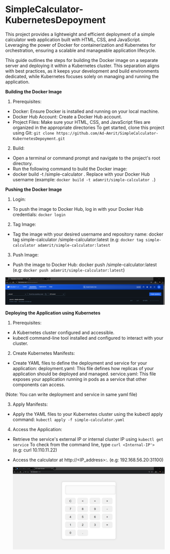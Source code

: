# SimpleCalculator-KubernetesDepoyment

This project provides a lightweight and efficient deployment of a simple calculator web application built with HTML, CSS, and JavaScript. Leveraging the power of Docker for containerization and Kubernetes for orchestration, ensuring a scalable and manageable application lifecycle.

This guide outlines the steps for building the Docker image on a separate server and deploying it within a Kubernetes cluster. This separation aligns with best practices, as it keeps your development and build environments dedicated, while Kubernetes focuses solely on managing and running the application.

**Building the Docker Image**

1. Prerequisites:

- Docker: Ensure Docker is installed and running on your local machine.
- Docker Hub Account: Create a Docker Hub account.
- Project Files: Make sure your HTML, CSS, and JavaScript files are organized in the appropriate directories 
   To get started, clone this project using Git: `git clone https://github.com/Ad-Amrit/SimpleCalculator-KubernetesDepoyment.git`

2. Build:

- Open a terminal or command prompt and navigate to the project's root directory.
- Run the following command to build the Docker image:
- docker build -t <your-username>/simple-calculator . 
   Replace <your-username> with your Docker Hub username
   (example: `docker build -t adamrit/simple-calculator .`)

**Pushing the Docker Image**

1. Login:

- To push the image to Docker Hub, log in with your Docker Hub credentials:
   `docker login`

2. Tag Image:

- Tag the image with your desired username and repository name:
   docker tag simple-calculator <your-username>/simple-calculator:latest
   (e.g: `docker tag simple-calculator adamrit/simple-calculator:latest`

3. Push Image:

- Push the image to Docker Hub:
   docker push <your-username>/simple-calculator:latest
   (e.g: `docker push adamrit/simple-calculator:latest`)

![](./assets/DockerHubImage.png "This is an image of Docker Hub")


**Deploying the Application using Kubernetes**

1. Prerequisites:

- A Kubernetes cluster configured and accessible.
- kubectl command-line tool installed and configured to interact with your cluster.

2. Create Kubernetes Manifests:

- Create YAML files to define the deployment and service for your application:
   deployment.yaml: This file defines how replicas of your application should be deployed and managed.
   service.yaml: This file exposes your application running in pods as a service that other components can access.

(Note: You can write deployment and service in same yaml file)

3. Apply Manifests:

- Apply the YAML files to your Kubernetes cluster using the kubectl apply command:
   `kubectl apply -f simple-calculator.yaml`

4. Access the Application:

- Retrieve the service's external IP or internal cluster IP using `kubectl get service`
   To check from the command line, type `curl <Internal-IP'>` (e.g: curl 10.110.11.22)

- Access the calculator at http://<IP_address>:<port>. 
   (e.g: 192.168.56.20:31100)

   ![](./assets/Calculator.png)
